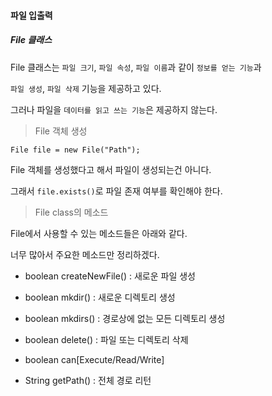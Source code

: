 #### 파일 입출력

##### File 클래스

File 클래스는 `파일 크기`, `파일 속성`, `파일 이름`과 같이 `정보를 얻는 기능`과

`파일 생성`, `파일 삭제` 기능을 제공하고 있다.

그러나 파일을 `데이터를 읽고 쓰는 기능`은 제공하지 않는다.

> File 객체 생성

`File file = new File("Path");`

File 객체를 생성했다고 해서 파일이 생성되는건 아니다.

그래서 `file.exists()`로 파일 존재 여부를 확인해야 한다.

> File class의 메소드

File에서 사용할 수 있는 메소드들은 아래와 같다.

너무 많아서 주요한 메소드만 정리하겠다.

- boolean createNewFile() : 새로운 파일 생성
- boolean mkdir() : 새로운 디렉토리 생성
- boolean mkdirs() : 경로상에 없는 모든 디렉토리 생성
- boolean delete() : 파일 또는 디렉토리 삭제

- boolean can[Execute/Read/Write]

- String getPath() : 전체 경로 리턴